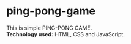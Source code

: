 # ping-pong-game
This is simple PING-PONG GAME.<br>
**Technology used:** HTML, CSS and JavaScript.<br>
